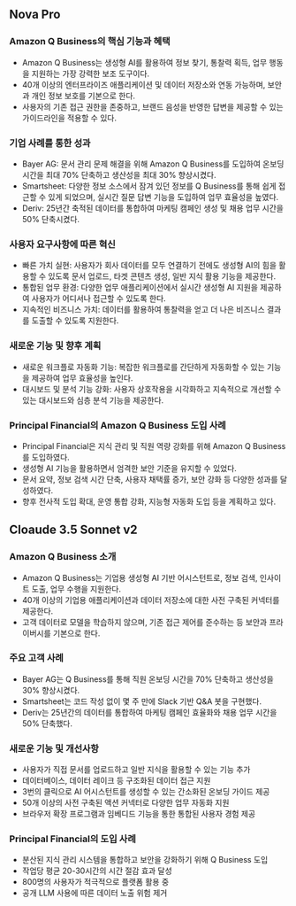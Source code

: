 
## Nova Pro
### Amazon Q Business의 핵심 기능과 혜택
* Amazon Q Business는 생성형 AI를 활용하여 정보 찾기, 통찰력 획득, 업무 행동을 지원하는 가장 강력한 보조 도구이다.
* 40개 이상의 엔터프라이즈 애플리케이션 및 데이터 저장소와 연동 가능하며, 보안과 개인 정보 보호를 기본으로 한다.
* 사용자의 기존 접근 권한을 존중하고, 브랜드 음성을 반영한 답변을 제공할 수 있는 가이드라인을 적용할 수 있다.

### 기업 사례를 통한 성과
* Bayer AG: 문서 관리 문제 해결을 위해 Amazon Q Business를 도입하여 온보딩 시간을 최대 70% 단축하고 생산성을 최대 30% 향상시켰다.
* Smartsheet: 다양한 정보 소스에서 잠겨 있던 정보를 Q Business를 통해 쉽게 접근할 수 있게 되었으며, 실시간 질문 답변 기능을 도입하여 업무 효율성을 높였다.
* Deriv: 25년간 축적된 데이터를 통합하여 마케팅 캠페인 생성 및 채용 업무 시간을 50% 단축시켰다.

### 사용자 요구사항에 따른 혁신
* 빠른 가치 실현: 사용자가 회사 데이터를 모두 연결하기 전에도 생성형 AI의 힘을 활용할 수 있도록 문서 업로드, 타겟 콘텐츠 생성, 일반 지식 활용 기능을 제공한다.
* 통합된 업무 환경: 다양한 업무 애플리케이션에서 실시간 생성형 AI 지원을 제공하여 사용자가 어디서나 접근할 수 있도록 한다.
* 지속적인 비즈니스 가치: 데이터를 활용하여 통찰력을 얻고 더 나은 비즈니스 결과를 도출할 수 있도록 지원한다.

### 새로운 기능 및 향후 계획
* 새로운 워크플로 자동화 기능: 복잡한 워크플로를 간단하게 자동화할 수 있는 기능을 제공하여 업무 효율성을 높인다.
* 대시보드 및 분석 기능 강화: 사용자 상호작용을 시각화하고 지속적으로 개선할 수 있는 대시보드와 심층 분석 기능을 제공한다.

### Principal Financial의 Amazon Q Business 도입 사례
* Principal Financial은 지식 관리 및 직원 역량 강화를 위해 Amazon Q Business를 도입하였다.
* 생성형 AI 기능을 활용하면서 엄격한 보안 기준을 유지할 수 있었다.
* 문서 요약, 정보 검색 시간 단축, 사용자 채택률 증가, 보안 강화 등 다양한 성과를 달성하였다.
* 향후 전사적 도입 확대, 운영 통합 강화, 지능형 자동화 도입 등을 계획하고 있다.


## Cloaude 3.5 Sonnet v2
### Amazon Q Business 소개
* Amazon Q Business는 기업용 생성형 AI 기반 어시스턴트로, 정보 검색, 인사이트 도출, 업무 수행을 지원한다.
* 40개 이상의 기업용 애플리케이션과 데이터 저장소에 대한 사전 구축된 커넥터를 제공한다.
* 고객 데이터로 모델을 학습하지 않으며, 기존 접근 제어를 준수하는 등 보안과 프라이버시를 기본으로 한다.

### 주요 고객 사례
* Bayer AG는 Q Business를 통해 직원 온보딩 시간을 70% 단축하고 생산성을 30% 향상시켰다.
* Smartsheet는 코드 작성 없이 몇 주 만에 Slack 기반 Q&A 봇을 구현했다.
* Deriv는 25년간의 데이터를 통합하여 마케팅 캠페인 효율화와 채용 업무 시간을 50% 단축했다.

### 새로운 기능 및 개선사항
* 사용자가 직접 문서를 업로드하고 일반 지식을 활용할 수 있는 기능 추가
* 데이터베이스, 데이터 레이크 등 구조화된 데이터 접근 지원
* 3번의 클릭으로 AI 어시스턴트를 생성할 수 있는 간소화된 온보딩 가이드 제공
* 50개 이상의 사전 구축된 액션 커넥터로 다양한 업무 자동화 지원
* 브라우저 확장 프로그램과 임베디드 기능을 통한 통합된 사용자 경험 제공

### Principal Financial의 도입 사례
* 분산된 지식 관리 시스템을 통합하고 보안을 강화하기 위해 Q Business 도입
* 작업당 평균 20-30시간의 시간 절감 효과 달성
* 800명의 사용자가 적극적으로 플랫폼 활용 중
* 공개 LLM 사용에 따른 데이터 노출 위험 제거

